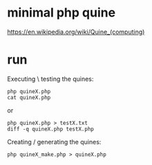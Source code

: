 # minimal php quine

https://en.wikipedia.org/wiki/Quine_(computing)

# run

Executing \ testing the quines:

    php quineX.php
    cat quineX.php
  
or 

    php quineX.php > testX.txt
    diff -q quineX.php testX.php


Creating / generating the quines:

    php quineX_make.php > quineX.php
